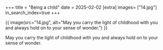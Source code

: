 +++
title = "Being a child"
date = 2025-02-02
[extra]
images= ["14.jpg"]
in_search_index=true
+++


{{ image(src="14.jpg", alt="May you carry the light of childhood with you and always hold on to your sense of wonder.") }}

May you carry the light of childhood with you and always hold on to your sense of wonder.